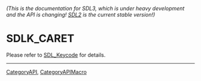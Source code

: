 ###### (This is the documentation for SDL3, which is under heavy development and the API is changing! [SDL2](https://wiki.libsdl.org/SDL2/) is the current stable version!)
# SDLK_CARET

Please refer to [SDL_Keycode](SDL_Keycode) for details.

----
[CategoryAPI](CategoryAPI), [CategoryAPIMacro](CategoryAPIMacro)

